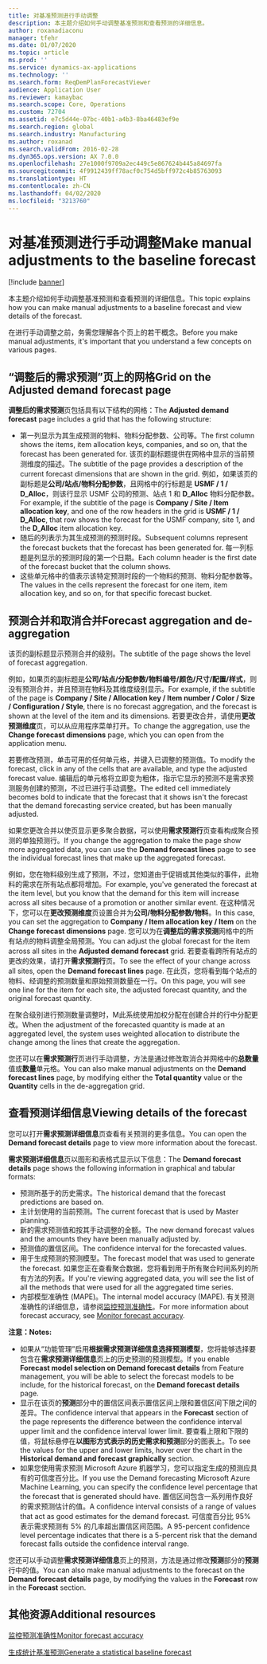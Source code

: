 ```yaml
---
title: 对基准预测进行手动调整
description: 本主题介绍如何手动调整基准预测和查看预测的详细信息。
author: roxanadiaconu
manager: tfehr
ms.date: 01/07/2020
ms.topic: article
ms.prod: ''
ms.service: dynamics-ax-applications
ms.technology: ''
ms.search.form: ReqDemPlanForecastViewer
audience: Application User
ms.reviewer: kamaybac
ms.search.scope: Core, Operations
ms.custom: 72704
ms.assetid: e7c5d44e-07bc-40b1-a4b3-8ba46483ef9e
ms.search.region: global
ms.search.industry: Manufacturing
ms.author: roxanad
ms.search.validFrom: 2016-02-28
ms.dyn365.ops.version: AX 7.0.0
ms.openlocfilehash: 27e1000f9709a2ec449c5e867624b445a84697fa
ms.sourcegitcommit: 4f9912439ff78acf0c754d5bff972c4b85763093
ms.translationtype: HT
ms.contentlocale: zh-CN
ms.lasthandoff: 04/02/2020
ms.locfileid: "3213760"
---
```

# <a name="make-manual-adjustments-to-the-baseline-forecast"></a><span data-ttu-id="ef90b-103">对基准预测进行手动调整</span><span class="sxs-lookup"><span data-stu-id="ef90b-103">Make manual adjustments to the baseline forecast</span></span>

[!include [banner](../includes/banner.md)]

<span data-ttu-id="ef90b-104">本主题介绍如何手动调整基准预测和查看预测的详细信息。</span><span class="sxs-lookup"><span data-stu-id="ef90b-104">This topic explains how you can make manual adjustments to a baseline forecast and view details of the forecast.</span></span> 

<span data-ttu-id="ef90b-105">在进行手动调整之前，务需您理解各个页上的若干概念。</span><span class="sxs-lookup"><span data-stu-id="ef90b-105">Before you make manual adjustments, it's important that you understand a few concepts on various pages.</span></span>

## <a name="grid-on-the-adjusted-demand-forecast-page"></a><span data-ttu-id="ef90b-106">“调整后的需求预测”页上的网格</span><span class="sxs-lookup"><span data-stu-id="ef90b-106">Grid on the Adjusted demand forecast page</span></span>
<span data-ttu-id="ef90b-107">**调整后的需求预测**页包括具有以下结构的网格：</span><span class="sxs-lookup"><span data-stu-id="ef90b-107">The **Adjusted demand forecast** page includes a grid that has the following structure:</span></span>

-   <span data-ttu-id="ef90b-108">第一列显示为其生成预测的物料、物料分配参数、公司等。</span><span class="sxs-lookup"><span data-stu-id="ef90b-108">The first column shows the items, item allocation keys, companies, and so on, that the forecast has been generated for.</span></span> <span data-ttu-id="ef90b-109">该页的副标题提供在网格中显示的当前预测维度的描述。</span><span class="sxs-lookup"><span data-stu-id="ef90b-109">The subtitle of the page provides a description of the current forecast dimensions that are shown in the grid.</span></span> <span data-ttu-id="ef90b-110">例如，如果该页的副标题是**公司/站点/物料分配参数**，且网格中的行标题是 **USMF / 1 / D\_Alloc**，则该行显示 USMF 公司的预测、站点 1 和 **D\_Alloc** 物料分配参数。</span><span class="sxs-lookup"><span data-stu-id="ef90b-110">For example, if the subtitle of the page is **Company / Site / Item allocation key**, and one of the row headers in the grid is **USMF / 1 / D\_Alloc**, that row shows the forecast for the USMF company, site 1, and the **D\_Alloc** item allocation key.</span></span>
-   <span data-ttu-id="ef90b-111">随后的列表示为其生成预测的预测时段。</span><span class="sxs-lookup"><span data-stu-id="ef90b-111">Subsequent columns represent the forecast buckets that the forecast has been generated for.</span></span> <span data-ttu-id="ef90b-112">每一列标题是列显示的预测时段的第一个日期。</span><span class="sxs-lookup"><span data-stu-id="ef90b-112">Each column header is the first date of the forecast bucket that the column shows.</span></span>
-   <span data-ttu-id="ef90b-113">这些单元格中的值表示该特定预测时段的一个物料的预测、物料分配参数等。</span><span class="sxs-lookup"><span data-stu-id="ef90b-113">The values in the cells represent the forecast for one item, item allocation key, and so on, for that specific forecast bucket.</span></span>

## <a name="forecast-aggregation-and-de-aggregation"></a><span data-ttu-id="ef90b-114">预测合并和取消合并</span><span class="sxs-lookup"><span data-stu-id="ef90b-114">Forecast aggregation and de-aggregation</span></span>
<span data-ttu-id="ef90b-115">该页的副标题显示预测合并的级别。</span><span class="sxs-lookup"><span data-stu-id="ef90b-115">The subtitle of the page shows the level of forecast aggregation.</span></span> 

<span data-ttu-id="ef90b-116">例如，如果页的副标题是**公司/站点/分配参数/物料编号/颜色/尺寸/配置/样式**，则没有预测合并，并且预测在物料及其维度级别显示。</span><span class="sxs-lookup"><span data-stu-id="ef90b-116">For example, if the subtitle of the page is **Company / Site / Allocation key / Item number / Color / Size / Configuration / Style**, there is no forecast aggregation, and the forecast is shown at the level of the item and its dimensions.</span></span> <span data-ttu-id="ef90b-117">若要更改合并，请使用**更改预测维度**页，可以从应用程序菜单打开。</span><span class="sxs-lookup"><span data-stu-id="ef90b-117">To change the aggregation, use the **Change forecast dimensions** page, which you can open from the application menu.</span></span> 

<span data-ttu-id="ef90b-118">若要修改预测，单击可用的任何单元格，并键入已调整的预测值。</span><span class="sxs-lookup"><span data-stu-id="ef90b-118">To modify the forecast, click in any of the cells that are available, and type the adjusted forecast value.</span></span> <span data-ttu-id="ef90b-119">编辑后的单元格将立即变为粗体，指示它显示的预测不是需求预测服务创建的预测，不过已进行手动调整。</span><span class="sxs-lookup"><span data-stu-id="ef90b-119">The edited cell immediately becomes bold to indicate that the forecast that it shows isn't the forecast that the demand forecasting service created, but has been manually adjusted.</span></span> 

<span data-ttu-id="ef90b-120">如果您更改合并以使页显示更多聚合数据，可以使用**需求预测行**页查看构成聚合预测的单独预测行。</span><span class="sxs-lookup"><span data-stu-id="ef90b-120">If you change the aggregation to make the page show more aggregated data, you can use the **Demand forecast lines** page to see the individual forecast lines that make up the aggregated forecast.</span></span> 

<span data-ttu-id="ef90b-121">例如，您在物料级别生成了预测，不过，您知道由于促销或其他类似的事件，此物料的需求在所有站点都将增加。</span><span class="sxs-lookup"><span data-stu-id="ef90b-121">For example, you've generated the forecast at the item level, but you know that the demand for this item will increase across all sites because of a promotion or another similar event.</span></span> <span data-ttu-id="ef90b-122">在这种情况下，您可以在**更改预测维度**页设置合并为**公司/物料分配参数/物料**。</span><span class="sxs-lookup"><span data-stu-id="ef90b-122">In this case, you can set the aggregation to **Company / Item allocation key / Item** on the **Change forecast dimensions** page.</span></span> <span data-ttu-id="ef90b-123">您可以为在**调整后的需求预测**网格中的所有站点的物料调整全局预测。</span><span class="sxs-lookup"><span data-stu-id="ef90b-123">You can adjust the global forecast for the item across all sites in the **Adjusted demand forecast** grid.</span></span> <span data-ttu-id="ef90b-124">若要查看跨所有站点的更改的效果，请打开**需求预测行**页。</span><span class="sxs-lookup"><span data-stu-id="ef90b-124">To see the effect of your change across all sites, open the **Demand forecast lines** page.</span></span> <span data-ttu-id="ef90b-125">在此页，您将看到每个站点的物料、经调整的预测数量和原始预测数量在一行。</span><span class="sxs-lookup"><span data-stu-id="ef90b-125">On this page, you will see one line for the item for each site, the adjusted forecast quantity, and the original forecast quantity.</span></span> 

<span data-ttu-id="ef90b-126">在聚合级别进行预测数量调整时，M此系统使用加权分配在创建合并的行中分配更改。</span><span class="sxs-lookup"><span data-stu-id="ef90b-126">When the adjustment of the forecasted quantity is made at an aggregated level, the system uses weighted allocation to distribute the change among the lines that create the aggregation.</span></span> 

<span data-ttu-id="ef90b-127">您还可以在**需求预测行**页进行手动调整，方法是通过修改取消合并网格中的**总数量**值或**数量**单元格。</span><span class="sxs-lookup"><span data-stu-id="ef90b-127">You can also make manual adjustments on the **Demand forecast lines** page, by modifying either the **Total quantity** value or the **Quantity** cells in the de-aggregation grid.</span></span>

## <a name="viewing-details-of-the-forecast"></a><span data-ttu-id="ef90b-128">查看预测详细信息</span><span class="sxs-lookup"><span data-stu-id="ef90b-128">Viewing details of the forecast</span></span>
<span data-ttu-id="ef90b-129">您可以打开**需求预测详细信息**页查看有关预测的更多信息。</span><span class="sxs-lookup"><span data-stu-id="ef90b-129">You can open the **Demand forecast details** page to view more information about the forecast.</span></span> 

<span data-ttu-id="ef90b-130">**需求预测详细信息**页以图形和表格式显示以下信息：</span><span class="sxs-lookup"><span data-stu-id="ef90b-130">The **Demand forecast details** page shows the following information in graphical and tabular formats:</span></span>

-   <span data-ttu-id="ef90b-131">预测所基于的历史需求。</span><span class="sxs-lookup"><span data-stu-id="ef90b-131">The historical demand that the forecast predictions are based on.</span></span>
-   <span data-ttu-id="ef90b-132">主计划使用的当前预测。</span><span class="sxs-lookup"><span data-stu-id="ef90b-132">The current forecast that is used by Master planning.</span></span>
-   <span data-ttu-id="ef90b-133">新的需求预测值和按其手动调整的金额。</span><span class="sxs-lookup"><span data-stu-id="ef90b-133">The new demand forecast values and the amounts they have been manually adjusted by.</span></span>
-   <span data-ttu-id="ef90b-134">预测值的置信区间。</span><span class="sxs-lookup"><span data-stu-id="ef90b-134">The confidence interval for the forecasted values.</span></span>
-   <span data-ttu-id="ef90b-135">用于生成预测的预测模型。</span><span class="sxs-lookup"><span data-stu-id="ef90b-135">The forecast model that was used to generate the forecast.</span></span> <span data-ttu-id="ef90b-136">如果您正在查看聚合数据，您将看到用于所有聚合时间系列的所有方法的列表。</span><span class="sxs-lookup"><span data-stu-id="ef90b-136">If you're viewing aggregated data, you will see the list of all the methods that were used for all the aggregated time series.</span></span>
-   <span data-ttu-id="ef90b-137">内部模型准确性 (MAPE)。</span><span class="sxs-lookup"><span data-stu-id="ef90b-137">The internal model accuracy (MAPE).</span></span> <span data-ttu-id="ef90b-138">有关预测准确性的详细信息，请参阅[监控预测准确性](monitor-forecast-accuracy.md)。</span><span class="sxs-lookup"><span data-stu-id="ef90b-138">For more information about forecast accuracy, see [Monitor forecast accuracy](monitor-forecast-accuracy.md).</span></span>

<span data-ttu-id="ef90b-139">**注意：**</span><span class="sxs-lookup"><span data-stu-id="ef90b-139">**Notes:**</span></span>

-   <span data-ttu-id="ef90b-140">如果从“功能管理”启用**根据需求预测详细信息选择预测模型**，您将能够选择要包含在**需求预测详细信息**页上的历史预测的预测模型。</span><span class="sxs-lookup"><span data-stu-id="ef90b-140">If you enable **Forecast model selection on Demand forecast details** from Feature management, you will be able to select the forecast models to be include, for the historical forecast, on the **Demand forecast details** page.</span></span>
-   <span data-ttu-id="ef90b-141">显示在该页的**预测**部分中的置信区间表示置信区间上限和置信区间下限之间的差异。</span><span class="sxs-lookup"><span data-stu-id="ef90b-141">The confidence interval that appears in the **Forecast** section of the page represents the difference between the confidence interval upper limit and the confidence interval lower limit.</span></span> <span data-ttu-id="ef90b-142">要查看上限和下限的值，将鼠标悬停在**以图形方式表示的历史需求和预测**部分的图表上。</span><span class="sxs-lookup"><span data-stu-id="ef90b-142">To see the values for the upper and lower limits, hover over the chart in the **Historical demand and forecast graphically** section.</span></span>
-   <span data-ttu-id="ef90b-143">如果您使用需求预测 Microsoft Azure 机器学习，您可以指定生成的预测应具有的可信度百分比。</span><span class="sxs-lookup"><span data-stu-id="ef90b-143">If you use the Demand forecasting Microsoft Azure Machine Learning, you can specify the confidence level percentage that the forecast that is generated should have.</span></span> <span data-ttu-id="ef90b-144">置信区间包含一系列用作良好的需求预测估计的值。</span><span class="sxs-lookup"><span data-stu-id="ef90b-144">A confidence interval consists of a range of values that act as good estimates for the demand forecast.</span></span> <span data-ttu-id="ef90b-145">可信度百分比 95% 表示需求预测有 5% 的几率超出置信区间范围。</span><span class="sxs-lookup"><span data-stu-id="ef90b-145">A 95-percent confidence level percentage indicates that there is a 5-percent risk that the demand forecast falls outside the confidence interval range.</span></span>

<span data-ttu-id="ef90b-146">您还可以手动调整**需求预测详细信息**页上的预测，方法是通过修改**预测**部分的**预测**行中的值。</span><span class="sxs-lookup"><span data-stu-id="ef90b-146">You can also make manual adjustments to the forecast on the **Demand forecast details** page, by modifying the values in the **Forecast** row in the **Forecast** section.</span></span>

<a name="additional-resources"></a><span data-ttu-id="ef90b-147">其他资源</span><span class="sxs-lookup"><span data-stu-id="ef90b-147">Additional resources</span></span>
--------

[<span data-ttu-id="ef90b-148">监控预测准确性</span><span class="sxs-lookup"><span data-stu-id="ef90b-148">Monitor forecast accuracy</span></span>](monitor-forecast-accuracy.md)

[<span data-ttu-id="ef90b-149">生成统计基准预测</span><span class="sxs-lookup"><span data-stu-id="ef90b-149">Generate a statistical baseline forecast</span></span>](generate-statistical-baseline-forecast.md)



